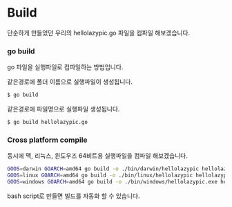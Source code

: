 # Build
단순하게 만들었던 우리의 hellolazypic.go 파일을 컴파일 해보겠습니다.

### go build
go 파일을 실행파일로 컴파일하는 방법입니다.

같은경로에 폴더 이름으로 실행파일이 생성됩니다.
```bash
$ go build
```

같은경로에 파일명으로 실행파일 생성됩니다.
```bash
$ go build hellolazypic.go
```


### Cross platform compile
동시에 맥, 리눅스, 윈도우즈 64비트용 실행파일을 컴파일 해보겠습니다.

```bash
GOOS=darwin GOARCH=amd64 go build -o ./bin/darwin/hellolazypic hellolazypic.go
GOOS=linux GOARCH=amd64 go build -o ./bin/linux/hellolazypic hellolazypic.go
GOOS=windows GOARCH=amd64 go build -o ./bin/windows/hellolazypic.exe hellolazypic.go
```

bash script로 만들면 빌드를 자동화 할 수 있습니다.